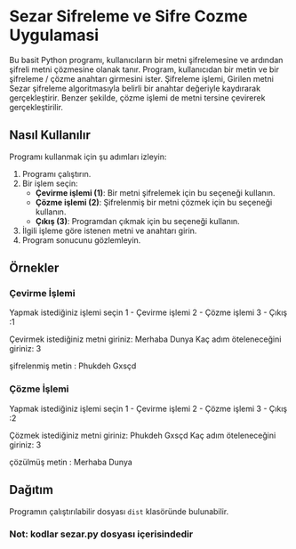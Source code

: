 # Sezar Sifreleme ve Sifre Cozme Uygulamasi

Bu basit Python programı, kullanıcıların bir metni şifrelemesine ve ardından şifreli metni çözmesine olanak tanır. Program, kullanıcıdan bir metin ve bir şifreleme / çözme anahtarı girmesini ister. Şifreleme işlemi, Girilen metni Sezar şifreleme algoritmasıyla belirli bir anahtar değeriyle kaydırarak gerçekleştirir. Benzer şekilde, çözme işlemi de metni tersine çevirerek gerçekleştirilir.

## Nasıl Kullanılır

Programı kullanmak için şu adımları izleyin:

1. Programı çalıştırın.
2. Bir işlem seçin:
    - **Çevirme işlemi (1)**: Bir metni şifrelemek için bu seçeneği kullanın.
    - **Çözme işlemi (2)**: Şifrelenmiş bir metni çözmek için bu seçeneği kullanın.
    - **Çıkış (3)**: Programdan çıkmak için bu seçeneği kullanın.
3. İlgili işleme göre istenen metni ve anahtarı girin.
4. Program sonucunu gözlemleyin.

## Örnekler

### Çevirme İşlemi
Yapmak istediğiniz işlemi seçin
1 - Çevirme işlemi
2 - Çözme işlemi
3 - Çıkış
:1

Çevirmek istediğiniz metni giriniz: Merhaba Dunya
Kaç adım öteleneceğini giriniz: 3

şifrelenmiş metin : Phukdeh Gxsçd

### Çözme İşlemi
Yapmak istediğiniz işlemi seçin
1 - Çevirme işlemi
2 - Çözme işlemi
3 - Çıkış
:2

Çözmek istediğiniz metni giriniz: Phukdeh Gxsçd
Kaç adım öteleneceğini giriniz: 3

çözülmüş metin : Merhaba Dunya

## Dağıtım

Programın çalıştırılabilir dosyası `dist` klasöründe bulunabilir.

### Not: kodlar sezar.py dosyası içerisindedir
